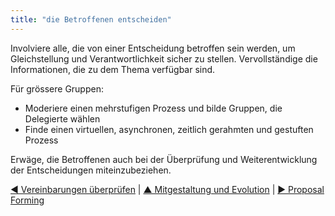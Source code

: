 ```yaml
---
title: "die Betroffenen entscheiden"
---
```



Involviere alle, die von einer Entscheidung betroffen sein werden, um Gleichstellung und Verantwortlichkeit sicher zu stellen. Vervollständige die Informationen, die zu dem Thema verfügbar sind.

Für grössere Gruppen:

- Moderiere einen mehrstufigen Prozess und bilde Gruppen, die Delegierte wählen
- Finde einen virtuellen, asynchronen, zeitlich gerahmten und gestuften Prozess

Erwäge, die Betroffenen auch bei der Überprüfung und Weiterentwicklung der Entscheidungen miteinzubeziehen.

[&#9664; Vereinbarungen überprüfen](evaluate-agreements.html) | [&#9650; Mitgestaltung und Evolution](co-creation-and-evolution.html) | [&#9654; Proposal Forming](proposal-forming.html)

